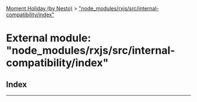 [Moment Holiday (by Nesto)](../README.md) > ["node_modules/rxjs/src/internal-compatibility/index"](../modules/_node_modules_rxjs_src_internal_compatibility_index_.md)

# External module: "node_modules/rxjs/src/internal-compatibility/index"

## Index

---

